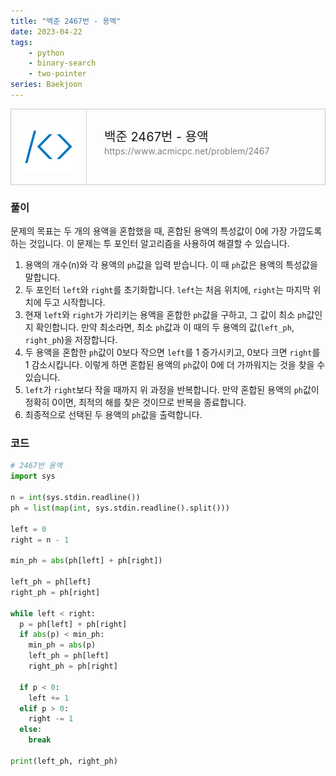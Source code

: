 ```yaml
---
title: "백준 2467번 - 용액"
date: 2023-04-22
tags: 
    - python
    - binary-search
    - two-pointer
series: Baekjoon
---
```


<div style="display: flex; border: 1px solid #cdcdcd; cursor: pointer;" onclick="window.location='https://www.acmicpc.net/problem/2467' " >
  <img src='./bj.png' width=80 style="margin: 0; padding: 20px; border-right: 1px solid #cdcdcd;"/>
  <div style="margin: 30px 28px 0; ">
    <div style="font-size: 20px; line-height: 28px;">백준 2467번 - 용액</div>
    <div style="color: gray; font-size: 14px;">https://www.acmicpc.net/problem/2467</div>
  </div>
</div>

### 풀이
문제의 목표는 두 개의 용액을 혼합했을 때, 혼합된 용액의 특성값이 0에 가장 가깝도록 하는 것입니다. 이 문제는 투 포인터 알고리즘을 사용하여 해결할 수 있습니다.

1. 용액의 개수(n)와 각 용액의 `ph`값을 입력 받습니다. 이 때 `ph`값은 용액의 특성값을 말합니다.
2. 두 포인터 `left`와 `right`를 초기화합니다. `left`는 처음 위치에, `right`는 마지막 위치에 두고 시작합니다.
3. 현재 `left`와 `right`가 가리키는 용액을 혼합한 `ph`값을 구하고, 그 값이 최소 `ph`값인지 확인합니다. 만약 최소라면, 최소 `ph`값과 이 때의 두 용액의 값(`left_ph`, `right_ph`)을 저장합니다.
4. 두 용액을 혼합한 `ph`값이 0보다 작으면 `left`를 1 증가시키고, 0보다 크면 `right`를 1 감소시킵니다. 이렇게 하면 혼합된 용액의 `ph`값이 0에 더 가까워지는 것을 찾을 수 있습니다.
5. `left`가 `right`보다 작을 때까지 위 과정을 반복합니다. 만약 혼합된 용액의 `ph`값이 정확히 0이면, 최적의 해를 찾은 것이므로 반복을 종료합니다.
6. 최종적으로 선택된 두 용액의 `ph`값을 출력합니다.

### 코드

```python
# 2467번 용액
import sys

n = int(sys.stdin.readline())
ph = list(map(int, sys.stdin.readline().split()))

left = 0
right = n - 1 

min_ph = abs(ph[left] + ph[right])

left_ph = ph[left]
right_ph = ph[right]
  
while left < right:
  p = ph[left] + ph[right]
  if abs(p) < min_ph:
    min_ph = abs(p)
    left_ph = ph[left]
    right_ph = ph[right]
    
  if p < 0:
    left += 1
  elif p > 0:  
    right -= 1
  else:
    break

print(left_ph, right_ph)
```